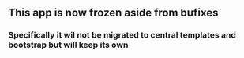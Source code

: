 ## This app is now frozen aside from bufixes

### Specifically it wil not be migrated to central templates and bootstrap but will keep its own
